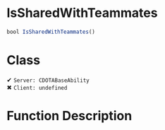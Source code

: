 # IsSharedWithTeammates
```js
bool IsSharedWithTeammates()
```
# Class
✔ `Server: CDOTABaseAbility`  
✖ `Client: undefined`  

# Function Description


